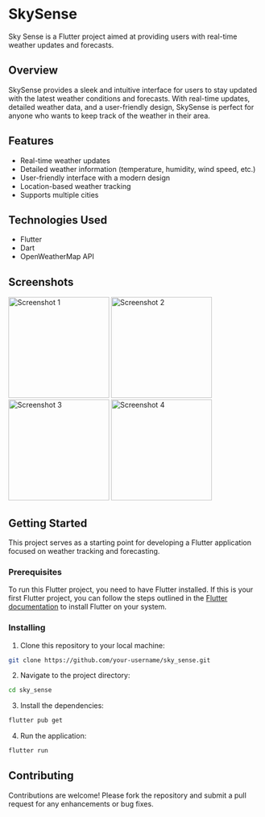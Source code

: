 # SkySense

Sky Sense is a Flutter project aimed at providing users with real-time weather updates and forecasts.

## Overview

SkySense provides a sleek and intuitive interface for users to stay updated with the latest weather conditions and forecasts. With real-time updates, detailed weather data, and a user-friendly design, SkySense is perfect for anyone who wants to keep track of the weather in their area.

## Features

- Real-time weather updates
- Detailed weather information (temperature, humidity, wind speed, etc.)
- User-friendly interface with a modern design
- Location-based weather tracking
- Supports multiple cities

## Technologies Used

- Flutter
- Dart
- OpenWeatherMap API

## Screenshots

<p>
  <img src="https://github.com/anuragJoshi05/SkySense/assets/148903459/8d45d7d4-1dcd-429d-9877-3671c3a63b0f" alt="Screenshot 1" width="200"/>
  <img src="https://github.com/anuragJoshi05/SkySense/assets/148903459/a0dd4944-898b-4ca2-92e0-f3a4ee949a5c" alt="Screenshot 2" width="200"/>
  <img src="https://github.com/anuragJoshi05/SkySense/assets/148903459/345e05e3-325d-4d49-a44c-3586016e2669" alt="Screenshot 3" width="200"/>
  <img src="https://github.com/anuragJoshi05/SkySense/assets/148903459/28771a40-19e5-4751-a91e-bb3eb76c0f31" alt="Screenshot 4" width="200"/>
</p>

## Getting Started

This project serves as a starting point for developing a Flutter application focused on weather tracking and forecasting.

### Prerequisites

To run this Flutter project, you need to have Flutter installed. If this is your first Flutter project, you can follow the steps outlined in the [Flutter documentation](https://docs.flutter.dev/get-started/install) to install Flutter on your system.

### Installing

1. Clone this repository to your local machine:

```bash
git clone https://github.com/your-username/sky_sense.git
```
2. Navigate to the project directory:
```bash
cd sky_sense
```
3. Install the dependencies:
```bash
flutter pub get
```
4. Run the application:
```bash
flutter run
```

## Contributing
Contributions are welcome! Please fork the repository and submit a pull request for any enhancements or bug fixes.
